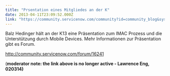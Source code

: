 ```yaml
---
title: "Prsentation eines Mitgliedes an der K"
date: 2013-04-11T23:09:52.000Z
link: "https://community.servicenow.com/community?id=community_blog&sys_id=582de2e5dbd0dbc01dcaf3231f96198f"
---
```

<p>Balz Hedinger hält an der K13 eine Präsentation zum IMAC Prozess und die Unterstützung durch Mobile Devices. Mehr Informationen zur Präsentation gibt es Forum.</p><p></p><p><a title="k-external-small" class="jive-link-external-small" href="http://community.servicenow.com/forum/16241" rel="nofollow">http://community.servicenow.com/forum/16241</a></p><p>(<strong>moderator note: the link above is no longer active - Lawrence Eng, 020314)</strong></p>